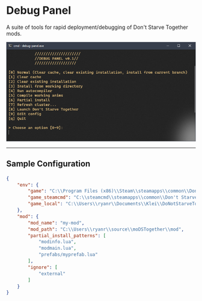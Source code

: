# Debug Panel
A suite of tools for rapid deployment/debugging of Don't Starve Together mods.


![Debug Panel](/docs/tools/debug-panel.png)
* * *
  
## Sample Configuration

```json
{
    "env": {
        "game": "C:\\Program Files (x86)\\Steam\\steamapps\\common\\Don't Starve Together",
        "game_steamcmd": "C:\\steamcmd\\steamapps\\common\\Don't Starve Together Dedicated Server",
        "game_local": "C:\\Users\\ryanr\\Documents\\Klei\\DoNotStarveTogether\\4709694"
    },
    "mod": {
        "mod_name": "my-mod",
        "mod_path": "C:\\Users\\ryanr\\source\\moDSTogether\\mod",
        "partial_install_patterns": [
            "modinfo.lua",
            "modmain.lua",
            "prefabs/myprefab.lua"
        ],
        "ignore": [
            "external"
        ]
    }
}
```
